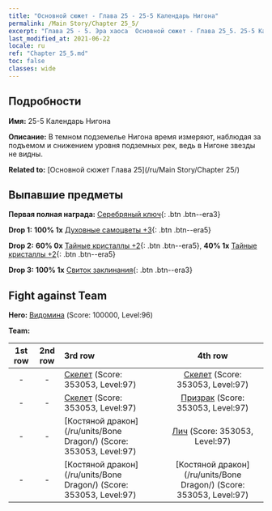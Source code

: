 ```yaml
---
title: "Основной сюжет - Глава 25 - 25-5 Календарь Нигона"
permalink: /Main Story/Chapter 25_5/
excerpt: "Глава 25 - 5. Эра хаоса  Основной сюжет - Глава 25_5. 25-5 Календарь Нигона"
last_modified_at: 2021-06-22
locale: ru
ref: "Chapter 25_5.md"
toc: false
classes: wide
---
```


## Подробности

 **Имя:** 25-5 Календарь Нигона

 **Описание:** В темном подземелье Нигона время измеряют, наблюдая за подъемом и снижением уровня подземных рек, ведь в Нигоне звезды не видны.

 **Related to:** [Основной сюжет Глава 25](/ru/Main Story/Chapter 25/)

## Выпавшие предметы

 **Первая полная награда:** [Серебряный ключ](/ItemsRU/con_693/){: .btn .btn--era3}

 **Drop 1:** **100% 1x** [Духовные самоцветы +3](/ItemsRU/mat_86/){: .btn .btn--era5}

 **Drop 2:** **60% 0x** [Тайные кристаллы +2](/ItemsRU/mat_80/){: .btn .btn--era5}, **40% 1x** [Тайные кристаллы +2](/ItemsRU/mat_80/){: .btn .btn--era5}

 **Drop 3:** **100% 1x** [Свиток заклинания](/ItemsRU/con_694/){: .btn .btn--era3}


## Fight against Team
 **Hero:** [Видомина](/ru/heroes/Vidomina/) (Score: 100000, Level:96)

 **Team:**


  | 1st row | 2nd row | 3rd row | 4th row |
  |:----:|:----:|:----|:----:|
  | - | - | [Скелет](/ru/units/Skeleton/) (Score: 353053, Level:97)  | [Скелет](/ru/units/Skeleton/) (Score: 353053, Level:97)  |
  | - | - | [Скелет](/ru/units/Skeleton/) (Score: 353053, Level:97)  | [Призрак](/ru/units/Wight/) (Score: 353053, Level:97)  |
  | - | - | [Костяной дракон](/ru/units/Bone Dragon/) (Score: 353053, Level:97)  | [Лич](/ru/units/Lich/) (Score: 353053, Level:97)  |
  | - | - | [Костяной дракон](/ru/units/Bone Dragon/) (Score: 353053, Level:97)  | [Костяной дракон](/ru/units/Bone Dragon/) (Score: 353053, Level:97)  |


